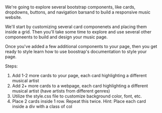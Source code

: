We're going to explore several bootstrap components, like cards, dropdowns, buttons, and navigation barsand to build a responsive music website.

We'll start by customizing several card componenets and placing them inside a grid. Then you'll take some time to explore and use several other componeents to build and design your music page.

Once you've added a few additional components to your page, then you get ready to style learn how to use boostrap's documentation to style your page.

Steps:
1. Add 1-2 more cards to your page, each card highlighting a different musical artist
2. Add 2+ more cards to a webpage, each card highlighting a different musical artist (have artists from different genres)
3. Utilize the style.css file to customize background color, font, etc.
4. Place 2 cards inside 1 row. Repeat this twice.
Hint: Place each card inside a div with a class of col